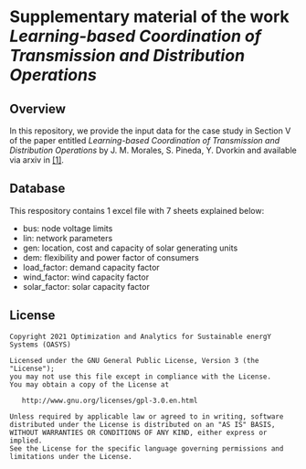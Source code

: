 # Supplementary material of the work *Learning-based Coordination of Transmission and Distribution Operations*

## Overview

In this repository, we provide the input data for the case study in Section V of the paper entitled *Learning-based Coordination of Transmission and Distribution Operations* by J. M. Morales, S. Pineda, Y. Dvorkin and available via arxiv in [[1]](https://arxiv.org/abs/2104.06100). 

## Database

This respository contains 1 excel file with 7 sheets explained below:
- bus: node voltage limits
- lin: network parameters
- gen: location, cost and capacity of solar generating units
- dem: flexibility and power factor of consumers
- load_factor: demand capacity factor 
- wind_factor: wind capacity factor
- solar_factor: solar capacity factor

## License
 
    Copyright 2021 Optimization and Analytics for Sustainable energY Systems (OASYS)

    Licensed under the GNU General Public License, Version 3 (the "License");
    you may not use this file except in compliance with the License.
    You may obtain a copy of the License at

       http://www.gnu.org/licenses/gpl-3.0.en.html

    Unless required by applicable law or agreed to in writing, software
    distributed under the License is distributed on an "AS IS" BASIS,
    WITHOUT WARRANTIES OR CONDITIONS OF ANY KIND, either express or implied.
    See the License for the specific language governing permissions and
    limitations under the License.
 
